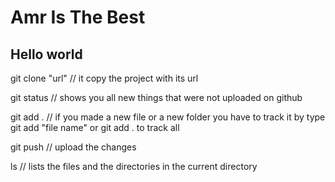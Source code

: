 # Amr Is The Best

## Hello world

git clone "url" // it copy the project with its url

git status // shows you all new things that were not uploaded on github

git add . // if you made a new file or a new folder you have to track it by type git add "file name" or git add . to track all

git push // upload the changes

ls // lists the files and the directories in the current directory
